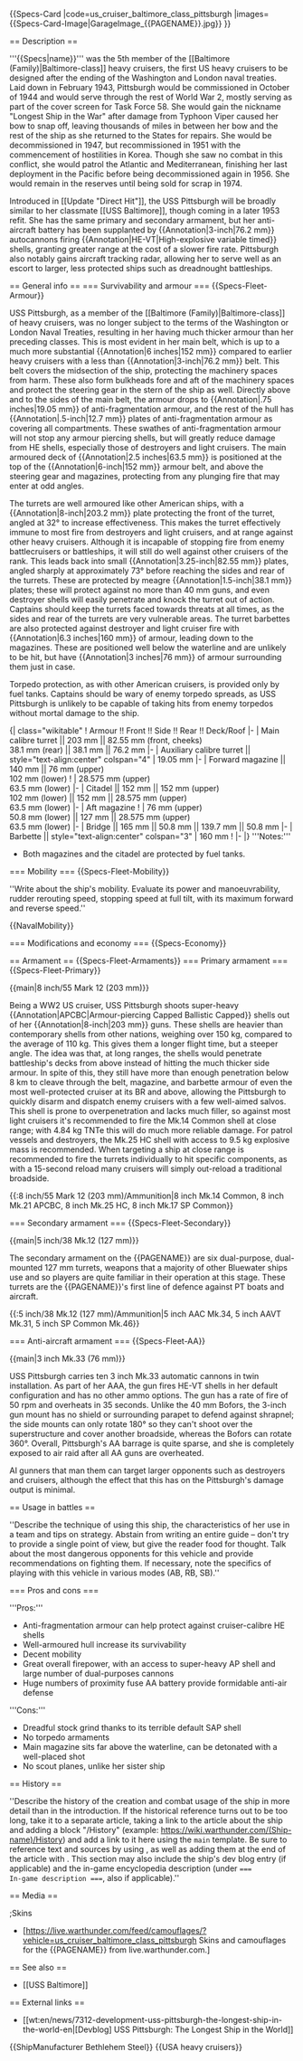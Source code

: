 {{Specs-Card
|code=us_cruiser_baltimore_class_pittsburgh
|images={{Specs-Card-Image|GarageImage_{{PAGENAME}}.jpg}}
}}

== Description ==
<!-- ''In the first part of the description, cover the history of the ship's creation and military application. In the second part, tell the reader about using this ship in the game. Add a screenshot: if a beginner player has a hard time remembering vehicles by name, a picture will help them identify the ship in question.'' -->
'''{{Specs|name}}''' was the 5th member of the [[Baltimore (Family)|Baltimore-class]] heavy cruisers, the first US heavy cruisers to be designed after the ending of the Washington and London naval treaties. Laid down in February 1943, Pittsburgh would be commissioned in October of 1944 and would serve through the rest of World War 2, mostly serving as part of the cover screen for Task Force 58. She would gain the nickname "Longest Ship in the War" after damage from Typhoon Viper caused her bow to snap off, leaving thousands of miles in between her bow and the rest of the ship as she returned to the States for repairs. She would be decommissioned in 1947, but recommissioned in 1951 with the commencement of hostilities in Korea. Though she saw no combat in this conflict, she would patrol the Atlantic and Mediterranean, finishing her last deployment in the Pacific before being decommissioned again in 1956. She would remain in the reserves until being sold for scrap in 1974.

Introduced in [[Update "Direct Hit"]], the USS Pittsburgh will be broadly similar to her classmate [[USS Baltimore]], though coming in a later 1953 refit. She has the same primary and secondary armament, but her anti-aircraft battery has been supplanted by {{Annotation|3-inch|76.2 mm}} autocannons firing {{Annotation|HE-VT|High-explosive variable timed}} shells, granting greater range at the cost of a slower fire rate. Pittsburgh also notably gains aircraft tracking radar, allowing her to serve well as an escort to larger, less protected ships such as dreadnought battleships.

== General info ==
=== Survivability and armour ===
{{Specs-Fleet-Armour}}
<!-- ''Talk about the vehicle's armour. Note the most well-defended and most vulnerable zones, e.g. the ammo magazine. Evaluate the composition of components and assemblies responsible for movement and manoeuvrability. Evaluate the survivability of the primary and secondary armaments separately. Don't forget to mention the size of the crew, which plays an important role in fleet mechanics. Save tips on preserving survivability for the "Usage in battles" section. If necessary, use a graphical template to show the most well-protected or most vulnerable points in the armour.'' -->
USS Pittsburgh, as a member of the [[Baltimore (Family)|Baltimore-class]] of heavy cruisers, was no longer subject to the terms of the Washington or London Naval Treaties, resulting in her having much thicker armour than her preceding classes. This is most evident in her main belt, which is up to a much more substantial {{Annotation|6 inches|152 mm}} compared to earlier heavy cruisers with a less than {{Annotation|3-inch|76.2 mm}} belt. This belt covers the midsection of the ship,  protecting the machinery spaces from harm. These also form bulkheads fore and aft of the machinery spaces and protect the steering gear in the stern of the ship as well. Directly above and to the sides of the main belt, the armour drops to {{Annotation|.75 inches|19.05 mm}} of anti-fragmentation armour, and the rest of the hull has {{Annotation|.5-inch|12.7 mm}} plates of anti-fragmentation armour as covering all compartments. These swathes of anti-fragmentation armour will not stop any armour piercing shells, but will greatly reduce damage from HE shells, especially those of destroyers and light cruisers. The main armoured deck of {{Annotation|2.5 inches|63.5 mm}} is positioned at the top of the {{Annotation|6-inch|152 mm}} armour belt, and above the steering gear and magazines, protecting from any plunging fire that may enter at odd angles.

The turrets are well armoured like other American ships, with a {{Annotation|8-inch|203.2 mm}} plate protecting the front of the turret, angled at 32° to increase effectiveness. This makes the turret effectively immune to most fire from destroyers and light cruisers, and at range against other heavy cruisers. Although it is incapable of stopping fire from enemy battlecruisers or battleships, it will still do well against other cruisers of the rank. This leads back into small {{Annotation|3.25-inch|82.55 mm}} plates, angled sharply at approximately 73° before reaching the sides and rear of the turrets. These are protected by meagre {{Annotation|1.5-inch|38.1 mm}} plates; these will protect against no more than 40 mm guns, and even destroyer shells will easily penetrate and knock the turret out of action. Captains should keep the turrets faced towards threats at all times, as the sides and rear of the turrets are very vulnerable areas. The turret barbettes are also protected against destroyer and light cruiser fire with {{Annotation|6.3 inches|160 mm}} of armour, leading down to the magazines. These are positioned well below the waterline and are unlikely to be hit, but have {{Annotation|3 inches|76 mm}} of armour surrounding them just in case.

Torpedo protection, as with other American cruisers, is provided only by fuel tanks. Captains should be wary of enemy torpedo spreads, as USS Pittsburgh is unlikely to be capable of taking hits from enemy torpedos without mortal damage to the ship.

{| class="wikitable"
! Armour !! Front !! Side !! Rear !! Deck/Roof
|-
| Main calibre turret || 203 mm || 82.55 mm (front, cheeks) <br> 38.1 mm (rear) || 38.1 mm || 76.2 mm
|-
| Auxiliary calibre turret || style="text-align:center" colspan="4" | 19.05 mm
|-
| Forward magazine || 140 mm || 76 mm (upper) <br> 102 mm (lower)
!
| 28.575 mm (upper) <br> 63.5 mm (lower)
|-
| Citadel || 152 mm || 152 mm (upper) <br> 102 mm (lower) || 152 mm || 28.575 mm (upper) <br> 63.5 mm (lower)
|-
| Aft magazine
!
| 76 mm (upper) <br> 50.8 mm (lower) || 127 mm || 28.575 mm (upper) <br> 63.5 mm (lower)
|-
| Bridge || 165 mm || 50.8 mm || 139.7 mm || 50.8 mm
|-
| Barbette || style="text-align:center" colspan="3" | 160 mm
!
|-
|}
'''Notes:'''

* Both magazines and the citadel are protected by fuel tanks.

=== Mobility ===
{{Specs-Fleet-Mobility}}
<!-- ''Write about the ship's mobility. Evaluate its power and manoeuvrability, rudder rerouting speed, stopping speed at full tilt, with its maximum forward and reverse speed.'' -->
''Write about the ship's mobility. Evaluate its power and manoeuvrability, rudder rerouting speed, stopping speed at full tilt, with its maximum forward and reverse speed.''

{{NavalMobility}}

=== Modifications and economy ===
{{Specs-Economy}}

== Armament ==
{{Specs-Fleet-Armaments}}
=== Primary armament ===
{{Specs-Fleet-Primary}}
<!-- ''Provide information about the characteristics of the primary armament. Evaluate their efficacy in battle based on their reload speed, ballistics and the capacity of their shells. Add a link to the main article about the weapon: <code><nowiki>{{main|Weapon name (calibre)}}</nowiki></code>. Broadly describe the ammunition available for the primary armament, and provide recommendations on how to use it and which ammunition to choose.'' -->
{{main|8 inch/55 Mark 12 (203 mm)}}

Being a WW2 US cruiser, USS Pittsburgh shoots super-heavy {{Annotation|APCBC|Armour-piercing Capped Ballistic Capped}} shells out of her {{Annotation|8-inch|203 mm}} guns. These shells are heavier than contemporary shells from other nations, weighing over 150 kg, compared to the average of 110 kg. This gives them a longer flight time, but a steeper angle. The idea was that, at long ranges, the shells would penetrate battleship's decks from above instead of hitting the much thicker side armour. In spite of this, they still have more than enough penetration below 8 km to cleave through the belt, magazine, and barbette armour of even the most well-protected cruiser at its BR and above, allowing the Pittsburgh to quickly disarm and dispatch enemy cruisers with a few well-aimed salvos. This shell is prone to overpenetration and lacks much filler, so against most light cruisers it's recommended to fire the Mk.14 Common shell at close range; with 4.84 kg TNTe this will do much more reliable damage. For patrol vessels and destroyers, the Mk.25 HC shell with access to 9.5 kg explosive mass is recommended. When targeting a ship at close range is recommended to fire the turrets individually to hit specific components, as with a 15-second reload many cruisers will simply out-reload a traditional broadside.

{{:8 inch/55 Mark 12 (203 mm)/Ammunition|8 inch Mk.14 Common, 8 inch Mk.21 APCBC, 8 inch Mk.25 HC, 8 inch Mk.17 SP Common}}

=== Secondary armament ===
{{Specs-Fleet-Secondary}}
<!-- ''Some ships are fitted with weapons of various calibres. Secondary armaments are defined as weapons chosen with the control <code>Select secondary weapon</code>. Evaluate the secondary armaments and give advice on how to use them. Describe the ammunition available for the secondary armament. Provide recommendations on how to use them and which ammunition to choose. Remember that any anti-air armament, even heavy calibre weapons, belong in the next section. If there is no secondary armament, remove this section.'' -->
{{main|5 inch/38 Mk.12 (127 mm)}}

The secondary armament on the {{PAGENAME}} are six dual-purpose, dual-mounted 127 mm turrets, weapons that a majority of other Bluewater ships use and so players are quite familiar in their operation at this stage. These turrets are the {{PAGENAME}}'s first line of defence against PT boats and aircraft.

{{:5 inch/38 Mk.12 (127 mm)/Ammunition|5 inch AAC Mk.34, 5 inch AAVT Mk.31, 5 inch SP Common Mk.46}}

=== Anti-aircraft armament ===
{{Specs-Fleet-AA}}
<!-- ''An important part of the ship's armament responsible for air defence. Anti-aircraft armament is defined by the weapon chosen with the control <code>Select anti-aircraft weapons</code>. Talk about the ship's anti-air cannons and machine guns, the number of guns and their positions, their effective range, and about their overall effectiveness – including against surface targets. If there are no anti-aircraft armaments, remove this section.'' -->
{{main|3 inch Mk.33 (76 mm)}}

USS Pittsburgh carries ten 3 inch Mk.33 automatic cannons in twin installation. As part of her AAA, the gun fires HE-VT shells in her default configuration and has no other ammo options. The gun has a rate of fire of 50 rpm and overheats in 35 seconds. Unlike the 40 mm Bofors, the 3-inch gun mount has no shield or surrounding parapet to defend against shrapnel; the side mounts can only rotate 180° so they can't shoot over the superstructure and cover another broadside, whereas the Bofors can rotate 360°. Overall, Pittsburgh's AA barrage is quite sparse, and she is completely exposed to air raid after all AA guns are overheated.

AI gunners that man them can target larger opponents such as destroyers and cruisers, although the effect that this has on the Pittsburgh's damage output is minimal.

== Usage in battles ==
<!-- ''Describe the technique of using this ship, the characteristics of her use in a team and tips on strategy. Abstain from writing an entire guide – don't try to provide a single point of view, but give the reader food for thought. Talk about the most dangerous opponents for this vehicle and provide recommendations on fighting them. If necessary, note the specifics of playing with this vehicle in various modes (AB, RB, SB).'' -->
''Describe the technique of using this ship, the characteristics of her use in a team and tips on strategy. Abstain from writing an entire guide – don't try to provide a single point of view, but give the reader food for thought. Talk about the most dangerous opponents for this vehicle and provide recommendations on fighting them. If necessary, note the specifics of playing with this vehicle in various modes (AB, RB, SB).''

=== Pros and cons ===
<!-- ''Summarise and briefly evaluate the vehicle in terms of its characteristics and combat effectiveness. Mark its pros and cons in the bulleted list. Try not to use more than 6 points for each of the characteristics. Avoid using categorical definitions such as "bad", "good" and the like - use substitutions with softer forms such as "inadequate" and "effective".'' -->

'''Pros:'''

* Anti-fragmentation armour can help protect against cruiser-calibre HE shells
* Well-armoured hull increase its survivability
* Decent mobility
* Great overall firepower, with an access to super-heavy AP shell and large number of dual-purposes cannons
* Huge numbers of proximity fuse AA battery provide formidable anti-air defense

'''Cons:'''

* Dreadful stock grind thanks to its terrible default SAP shell
* No torpedo armaments
* Main magazine sits far above the waterline, can be detonated with a well-placed shot
* No scout planes, unlike her sister ship

== History ==
<!-- ''Describe the history of the creation and combat usage of the ship in more detail than in the introduction. If the historical reference turns out to be too long, take it to a separate article, taking a link to the article about the ship and adding a block "/History" (example: <nowiki>https://wiki.warthunder.com/(Ship-name)/History</nowiki>) and add a link to it here using the <code>main</code> template. Be sure to reference text and sources by using <code><nowiki><ref></ref></nowiki></code>, as well as adding them at the end of the article with <code><nowiki><references /></nowiki></code>. This section may also include the ship's dev blog entry (if applicable) and the in-game encyclopedia description (under <code><nowiki>=== In-game description ===</nowiki></code>, also if applicable).'' -->
''Describe the history of the creation and combat usage of the ship in more detail than in the introduction. If the historical reference turns out to be too long, take it to a separate article, taking a link to the article about the ship and adding a block "/History" (example: <nowiki>https://wiki.warthunder.com/(Ship-name)/History</nowiki>) and add a link to it here using the <code>main</code> template. Be sure to reference text and sources by using <code><nowiki><ref></ref></nowiki></code>, as well as adding them at the end of the article with <code><nowiki><references /></nowiki></code>. This section may also include the ship's dev blog entry (if applicable) and the in-game encyclopedia description (under <code><nowiki>=== In-game description ===</nowiki></code>, also if applicable).''

== Media ==
<!-- ''Excellent additions to the article would be video guides, screenshots from the game, and photos.'' -->

;Skins

* [https://live.warthunder.com/feed/camouflages/?vehicle=us_cruiser_baltimore_class_pittsburgh Skins and camouflages for the {{PAGENAME}} from live.warthunder.com.]

== See also ==
<!-- ''Links to articles on the War Thunder Wiki that you think will be useful for the reader, for example:''
* ''reference to the series of the ship;''
* ''links to approximate analogues of other nations and research trees.'' -->

* [[USS Baltimore]]

== External links ==
<!-- ''Paste links to sources and external resources, such as:''
* ''topic on the official game forum;''
* ''other literature.'' -->

* [[wt:en/news/7312-development-uss-pittsburgh-the-longest-ship-in-the-world-en|[Devblog] USS Pittsburgh: The Longest Ship in the World]]

{{ShipManufacturer Bethlehem Steel}}
{{USA heavy cruisers}}